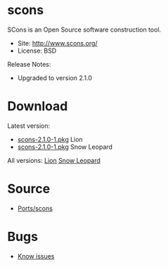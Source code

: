 

# scons #

SCons is an Open Source software construction tool.

  * Site: http://www.scons.org/
  * License: BSD

Release Notes:
  * Upgraded to version 2.1.0


# Download #

Latest version:
  * [scons-2.1.0-1.pkg](http://code.google.com/p/rudix/downloads/detail?name=scons-2.1.0-1.pkg) Lion
  * [scons-2.1.0-1.pkg](http://code.google.com/p/rudix-snowleopard/downloads/detail?name=scons-2.1.0-1.pkg) Snow Leopard

All versions: [Lion](http://code.google.com/p/rudix/downloads/list?q=scons) [Snow Leopard](http://code.google.com/p/rudix-snowleopard/downloads/list?q=scons)

# Source #
  * [Ports/scons](http://code.google.com/p/rudix/source/browse/Ports/scons)

# Bugs #
  * [Know issues](http://code.google.com/p/rudix/issues/list?q=scons)
